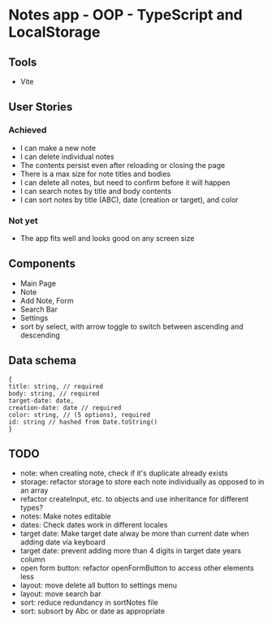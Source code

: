 # Notes app - OOP - TypeScript and LocalStorage

## Tools

- Vite

## User Stories

### Achieved
- I can make a new note
- I can delete individual notes
- The contents persist even after reloading or closing the page
- There is a max size for note titles and bodies
- I can delete all notes, but need to confirm before it will happen
- I can search notes by title and body contents
- I can sort notes by title (ABC), date (creation or target), and color

### Not yet
- The app fits well and looks good on any screen size

## Components

- Main Page
- Note
- Add Note, Form
- Search Bar
- Settings
- sort by select, with arrow toggle to switch between ascending and descending

## Data schema
```
{
title: string, // required
body: string, // required
target-date: date,
creation-date: date // required
color: string, // (5 options), required
id: string // hashed from Date.toString()
}
```

## TODO

- note: when creating note, check if it's duplicate already exists
- storage: refactor storage to store each note individually as opposed to in an array
- refactor createInput, etc. to objects and use inheritance for different types?
- notes: Make notes editable
- dates: Check dates work in different locales
- target date: Make target date alway be more than current date when adding date via keyboard
- target date: prevent adding more than 4 digits in target date years column
- open form button: refactor openFormButton to access other elements less
- layout: move delete all button to settings menu
- layout: move search bar
- sort: reduce redundancy in sortNotes file
- sort: subsort by Abc or date as appropriate